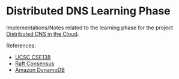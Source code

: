 # Distributed DNS Learning Phase

Implementations/Notes related to the learning phase for the project [Distributed DNS in the Cloud](https://github.com/krithikvaidya/distributed-dns).

References:
- [UCSC CSE138](http://composition.al/CSE138-2020-03/)
- [Raft Consensus](https://raft.github.io/)
- [Amazon DynamoDB](https://github.com/papers-we-love/papers-we-love/blob/master/datastores/dynamo-amazons-highly-available-key-value-store.pdf)